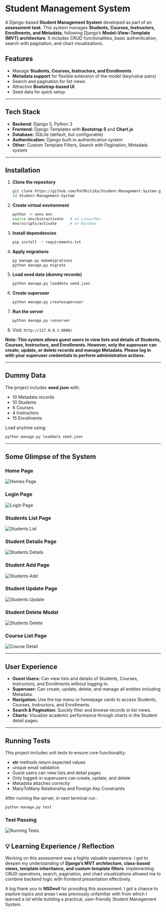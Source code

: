 # Student Management System

A Django-based **Student Management System** developed as part of an **assessment task**.
This system manages **Students, Courses, Instructors, Enrollments, and Metadata**, following Django’s **Model–View–Template (MVT) architecture**.
It includes CRUD functionalities, basic authentication, search with pagination, and chart visualizations.



## Features
- Manage **Students, Courses, Instructors, and Enrollments**
- **Metadata support** for flexible extension of the model (key/value pairs)
- Search and pagination for list views
- Attractive **Bootstrap-based UI**
- Seed data for quick setup

---

## Tech Stack
- **Backend:** Django 5, Python 3
- **Frontend:** Django Templates with **Bootstrap 5** and **Chart.js**
- **Database:** SQLite (default, but configurable)
- **Authentication:** Django built-in authentication system
- **Other:** Custom Template Filters, Search with Pagination, Metadata system

---

## Installation

1. **Clone the repository**
   ```bash
   git clone https://github.com/PalRhitika/Student-Management-System.git
   cd Student-Management-System
   ```

2. **Create virtual environment**
   ```bash
   python -m venv env
   source env/bin/activate   # on Linux/Mac
   env/scripts/activate      # on Windows
   ```

3. **Install dependencies**
   ```bash
   pip install -r requirements.txt
   ```

4. **Apply migrations**
   ```bash
   py manage.py makemigrations
   python manage.py migrate
   ```

5. **Load seed data (dummy records)**
   ```bash
   python manage.py loaddata seed.json
   ```

6. **Create superuser**
   ```bash
   python manage.py createsuperuser
   ```

7. **Run the server**
   ```bash
   python manage.py runserver
   ```

8. Visit: `http://127.0.0.1:8000/`

**Note: This system allows guest users to view lists and details of Students, Courses, Instructors, and Enrollments. However, only the superuser can create, update, or delete records and manage Metadata. Please log in with your superuser credentials to perform administrative actions.**

---

##  Dummy Data
The project includes **seed.json** with:
- 10 Metadata records
- 10 Students
- 6 Courses
- 4 Instructors
- 15 Enrollments

Load anytime using:
```bash
python manage.py loaddata seed.json
```
---

## Some Glimpse of the System

### Home Page
![Homes Page](screenshots/homepage.PNG)


### Login Page
![Login Page](screenshots/login.PNG)

### Students List Page
![Students List](screenshots/studentlist.PNG)

### Student Details Page
![Students Details](screenshots/studentdetails.PNG)

### Student Add Page
![Students Add](screenshots/studentadd.PNG)

### Student Update Page
![Students Update](screenshots/studentupdate.PNG)

### Student Delete Modal
![Students Delete](screenshots/studentdeletmodal.PNG)

### Course List Page
![Course Detail](screenshots/courselist.PNG)


---
##  User Experience

- **Guest Users:** Can view lists and details of Students, Courses, Instructors, and Enrollments without logging in.
- **Superuser:** Can create, update, delete, and manage all entities including Metadata.
- **Navigation:** Use the top menu or homepage cards to access Students, Courses, Instructors, and Enrollments.
- **Search & Pagination:** Quickly filter and browse records in list views.
- **Charts:** Visualize academic performance through charts in the Student detail pages.

---

##  Running Tests
This project includes unit tests to ensure core functionality:
- __str__ methods return expected values
- unique email validation
- Guest users can view lists and detail pages
- Only logged-in superusers can create, update, and delete
- Metadata attaches correctly
- ManyToMany Relationship and Foreign Key Constraints

After running the server, in next terminal run :
```bash
python manage.py test
```
 ### Test Passing
![Running Tests](screenshots/testpass.PNG)

## 💡 Learning Experience / Reflection

Working on this assessment was a highly valuable experience. I got to deepen my understanding of **Django’s MVT architecture, class-based views, template inheritance, and custom template filters**. Implementing CRUD operations, search, pagination, and chart visualizations allowed me to combine backend logic with frontend presentation effectively.

A big thank you to **NSDevil** for providing this assessment. I got a chance to  explore topics and areas I was previously unfamiliar with from which I learned a lot while building a practical, user-friendly Student Management System.
